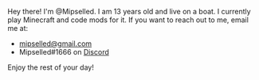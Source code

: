 Hey there! I'm @Mipselled. I am 13 years old and live on a boat. I currently play Minecraft and code mods for it.
If you want to reach out to me, email me at:
 - mipselled@gmail.com
 - Mipselled#1666 on [Discord](https://discord.com)

Enjoy the rest of your day!
